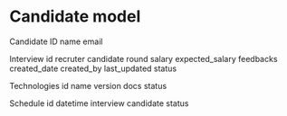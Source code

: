 # Candidate model

Candidate
    ID
    name
    email

Interview
    id
    recruter
    candidate
    round
    salary
    expected_salary
    feedbacks
    created_date
    created_by
    last_updated
    status

Technologies
    id
    name
    version
    docs
    status

Schedule
    id 
    datetime
    interview
    candidate
    status 

